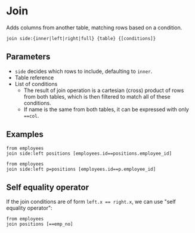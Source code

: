 # Join

Adds columns from another table, matching rows based on a condition.

```prql no-eval
join side:{inner|left|right|full} {table} {[conditions]}
```

## Parameters

- `side` decides which rows to include, defaulting to `inner`.
- Table reference
- List of conditions
  - The result of join operation is a cartesian (cross) product of rows from
    both tables, which is then filtered to match all of these conditions.
  - If name is the same from both tables, it can be expressed with only `==col`.

## Examples

```prql
from employees
join side:left positions [employees.id==positions.employee_id]
```

```prql
from employees
join side:left p=positions [employees.id==p.employee_id]
```

## Self equality operator

If the join conditions are of form `left.x == right.x`, we can use "self
equality operator":

```prql
from employees
join positions [==emp_no]
```
